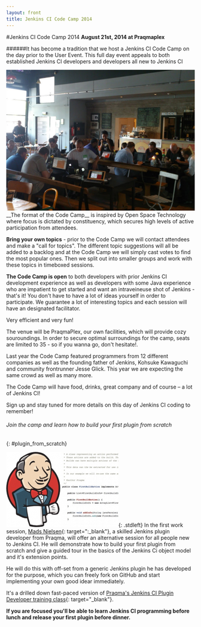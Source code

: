 ```yaml
---
layout: front
title: Jenkins CI Code Camp 2014
---
```

#Jenkins CI Code Camp 2014
__August 21st, 2014 at Praqmaplex__

######It has become a tradition that we host a Jenkins CI Code Camp on the day prior to the User Event. This full day event appeals to both established Jenkins CI developers and developers all new to Jenkins CI

<a href="https://plus.google.com/photos/112243565708972138490/albums/5922621914342401441" target="_blank">
<img src="/images/codecamp.jpg" class="stdright" style="width:500"></a>
__The format of the Code Camp__ is inspired by Open Space Technology where focus is dictated by constituency, which secures high levels of active participation from attendees.

__Bring your own topics__ - prior to the Code Camp we will contact attendees and make a "call for topics". The different topic suggestions will all be added to a backlog and at the Code Camp we will simply cast votes to find the most popular ones. Then we split out into smaller groups and work with these topics in timeboxed sessions.

__The Code Camp is open__ to both developers with prior Jenkins CI development experience as well as developers with some Java experience who are impatient to get started and want an intraveineuse shot of Jenkins - that's it! You don't have to have a lot of ideas yourself in order to participate. We guarantee a lot of interesting topics and each session will have an designated facilitator.

Very efficient and very fun!

The venue will be PraqmaPlex, our own facilities, which will provide cozy souroundings. In order to secure optimal surroundings for the camp, seats are limited to 35 - so if you wanna go, don't hesitate!.

Last year the Code Camp featured programmers from 12 different companies as well as the founding father of Jenkins, Kohsuke Kawaguchi and community frontrunner Jesse Glick. This year we are expecting the same crowd as well as many more.  

The Code Camp will have food, drinks, great company and of course – a lot of Jenkins CI!

Sign up and stay tuned for more details on this day of Jenkins CI coding to remember!

###### Join the camp and learn how to build your first plugin from scratch
{: #plugin_from_scratch}

![Jenkins plugin development](/images/jciplugindev.jpg){: .stdleft} In the first work session, [Mads Nielsen](https://github.com/MadsNielsen){: target=":_blank"}, a skilled Jenkins plugin developer from Praqma, will offer an alternative session for all people new to Jenkins CI. He will demonstrate how to build your first plugin from scratch and give a guided tour in the basics of the Jenkins Ci object model and it's extension points.

He will do this with off-set from a generic Jenkins plugin he has developed for the purpose, which you can freely fork on GitHub and start implementing your own good idear immediately.

It's a drilled down fast-paced version of [Praqma's Jenkins CI Plugin Developer training class](http://www.praqma.com/events/jciplugindev){: target="_blank"}.

__If you are focused you'll be able to learn Jenkins CI programming before lunch and release your first plugin before dinner.__
